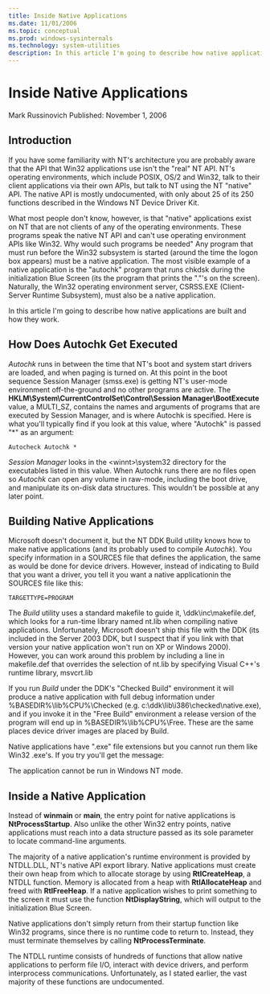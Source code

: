 ```yaml
---
title: Inside Native Applications
ms.date: 11/01/2006
ms.topic: conceptual
ms.prod: windows-sysinternals
ms.technology: system-utilities
description: In this article I'm going to describe how native applications are built and how they work.
---
```

Inside Native Applications
==========================
Mark Russinovich
Published: November 1, 2006
## Introduction
If you have some familiarity with NT's architecture you are probably aware that the API that Win32 applications use isn't the "real" NT API. NT's operating environments, which include POSIX, OS/2 and Win32, talk to their client applications via their own APIs, but talk to NT using the NT "native" API. The native API is mostly undocumented, with only about 25 of its 250 functions described in the Windows NT Device Driver Kit.

What most people don't know, however, is that "native" applications exist on NT that are not clients of any of the operating environments. These programs speak the native NT API and can't use operating environment APIs like Win32. Why would such programs be needed" Any program that must run before the Win32 subsystem is started (around the time the logon box appears) must be a native application. The most visible example of a native application is the "autochk" program that runs chkdsk during the initialization Blue Screen (its the program that prints the "."'s on the screen). Naturally, the Win32 operating environment server, CSRSS.EXE (Client-Server Runtime Subsystem), must also be a native application.

In this article I'm going to describe how native applications are built and how they work.

## How Does Autochk Get Executed
*Autochk* runs in between the time that NT's boot and system start drivers are loaded, and when paging is turned on. At this point in the boot sequence Session Manager (smss.exe) is getting NT's user-mode environment off-the-ground and no other programs are active. The **HKLM\System\CurrentControlSet\Control\Session Manager\BootExecute** value, a MULTI_SZ, contains the names and arguments of programs that are executed by Session Manager, and is where Autochk is specified. Here is what you'll typically find if you look at this value, where "Autochk" is passed "*" as an argument:

```Shell
Autocheck Autochk *
```

*Session Manager* looks in the \<winnt>\system32 directory for the executables listed in this value. When Autochk runs there are no files open so *Autochk* can open any volume in raw-mode, including the boot drive, and manipulate its on-disk data structures. This wouldn't be possible at any later point.


## Building Native Applications
Microsoft doesn't document it, but the NT DDK Build utility knows how to make native applications (and its probably used to compile *Autochk*). You specify information in a SOURCES file that defines the application, the same as would be done for device drivers. However, instead of indicating to Build that you want a driver, you tell it you want a native applicationin the SOURCES file like this:

```Shell
TARGETTYPE=PROGRAM
```

The *Build* utility uses a standard makefile to guide it, \ddk\inc\makefile.def, which looks for a run-time library named nt.lib when compiling native applications. Unfortunately, Microsoft doesn't ship this file with the DDK (its included in the Server 2003 DDK, but I suspect that if you link with that version your native application won't run on XP or Windows 2000). However, you can work around this problem by including a line in makefile.def that overrides the selection of nt.lib by specifying Visual C++'s runtime library, msvcrt.lib

If you run *Build* under the DDK's "Checked Build" environment it will produce a native application with full debug information under %BASEDIR%\lib\%CPU%\Checked (e.g. c:\ddk\lib\i386\checked\native.exe), and if you invoke it in the "Free Build" environment a release version of the program will end up in %BASEDIR%\lib\%CPU%\Free. These are the same places device driver images are placed by Build.

Native applications have ".exe" file extensions but you cannot run them like Win32 .exe's. If you try you'll get the message:

The <Application Name> application cannot be run in Windows NT mode.

## Inside a Native Application
Instead of **winmain** or **main**, the entry point for native applications is **NtProcessStartup**. Also unlike the other Win32 entry points, native applications must reach into a data structure passed as its sole parameter to locate command-line arguments.

The majority of a native application's runtime environment is provided by NTDLL.DLL, NT's native API export library. Native applications must create their own heap from which to allocate storage by using **RtlCreateHeap**, a NTDLL function. Memory is allocated from a heap with **RtlAllocateHeap** and freed with **RtlFreeHeap**. If a native application wishes to print something to the screen it must use the function **NtDisplayString**, which will output to the initialization Blue Screen.

Native applications don't simply return from their startup function like Win32 programs, since there is no runtime code to return to. Instead, they must terminate themselves by calling **NtProcessTerminate**.

The NTDLL runtime consists of hundreds of functions that allow native applications to perform file I/O, interact with device drivers, and perform interprocess communications. Unfortunately, as I stated earlier, the vast majority of these functions are undocumented.
